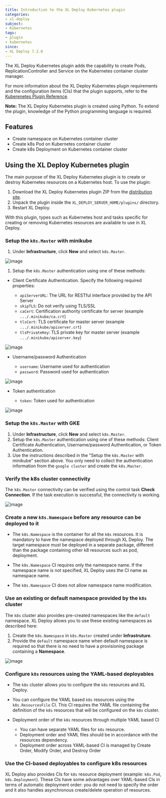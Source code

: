 ```yaml
---
title: Introduction to the XL Deploy Kubernetes plugin
categories:
- xl-deploy
subject:
- Kubernetes
tags:
- plugin
- kubernetes
since:
- XL Deploy 7.2.0
---
```


The XL Deploy Kubernetes plugin adds the capability to create Pods, ReplicationController and Service on the Kubernetes container cluster manager.

For more information about the XL Deploy Kubernetes plugin requirements and the configuration items (CIs) that the plugin supports, refer to the [Kuberenetes Plugin Reference](/xl-deploy-xld-kubernetes-plugin/7.2.x/kubernetesPluginManual.html).

**Note:** The XL Deploy Kubernetes plugin is created using Python. To extend the plugin, knowledge of the Python programming language is required.

## Features

* Create namespace on Kubernetes container cluster
* Create k8s Pod on Kubernetes container cluster
* Create k8s Deployment on Kubernetes container cluster

## Using the XL Deploy Kubernetes plugin

The main purpose of the XL Deploy Kubernetes plugin is to create or destroy Kubernetes resources on a Kubernetes host. To use the plugin:

1. Download the XL Deploy Kubernetes plugin ZIP from the [distribution site](https://dist.xebialabs.com/customer/xl-deploy/plugins/xld-kubernetes-plugin).
1. Unpack the plugin inside the `XL_DEPLOY_SERVER_HOME/plugins/` directory.
1. Restart XL Deploy.

With this plugin, types such as Kubernetes host and tasks specific for creating or removing  Kubernetes resources are available to use in XL Deploy.

### Setup the `k8s.Master` with minikube

1. Under **Infrastructure**, click **New** and select `k8s.Master`.

![image](images/create_k8s_master.png)

1. Setup the `k8s.Master` authentication using one of these methods:

* Client Certificate Authentication. Specify the following required properties:

    * `apiServerURL`: The URL for RESTful interface provided by the API Server
    * `skipTLS`: Do not verify using TLS/SSL
    * `caCert`: Certification authority certificate for server (example `.../.minikube/ca.crt`)
    * `tlsCert`: TLS certificate for master server (example `.../.minikube/apiserver.crt`)
    * `tlsPrivateKey`: TLS private key for master server (example `.../.minikube/apiserver.key`)

![image](images/key-auth-k8s-master.png)

* Username/password Authentication

    * `username`: Username used for authentication
    * `password`: Password used for authentication

![image](images/user-auth-k8s-master.png)    

* Token authentication

    * `token`: Token used for authentication

![image](images/token-auth-k8s-master.png)    

### Setup the `k8s.Master` with GKE

1. Under **Infrastructure**, click **New** and select `k8s.Master`.
1. Setup the `k8s.Master` authentication using one of these methods: Client Certificate Authentication, Username/password Authentication, or Token Authentication.
1. Use the instructions described in the "Setup the `k8s.Master` with minikube" section above. You only need to collect the authentication information from the `google cluster` and create the `k8s.Master`.

### Verify the k8s cluster connectivity

The `k8s.Master` connectivity can be verified using the control task **Check Connection**. If the task execution is successful, the connectivity is working.

![image](images/connectivity-k8s-master.png)

### Create a new `k8s.Namespace` before any resource can be deployed to it

* The `k8s.Namespace` is the container for all the `k8s` resources. It is mandatory to have the namespace deployed through XL Deploy. The target namespace must be deployed in a separate package, different than the package containing other k8 resources such as pod, deployment.

* The `k8s.Namespace` CI requires only the namespace name. If the namespace name is not specified, XL Deploy uses the CI name as namespace name.

* The `k8s.Namespace` CI does not allow namespace name modification.

### Use an existing or default namespace provided by the `k8s` cluster

The `k8s` cluster also provides pre-created namespaces like the `default` namespace. XL Deploy allows you to use these existing namespaces as described here:

1. Create the `k8s.Namespace` in `k8s.Master` created under **Infrastruture**.
1. Provide the `default` namespace name when default namespace is required so that there is no need to have a provisioning package containing a **Namespace**.

![image](images/use-existing-namespace.png)

### Configure `k8s` resources using the YAML-based deployables

* The `k8s` cluster allows you to configure the `k8s` resources and XL Deploy.

* You can configure the YAML based `k8s` resources using the `k8s.ResourcesFile` CI. This CI requires the YAML file containing the definition of the `k8s` resources that will be configured on the `k8s` cluster.

* Deployment order of the `k8s` resources through multiple YAML based CI

    * You can have separate YAML files for `k8s` resource.
    * Deployment order and YAML files should be in accordance with the resources dependency.
    * Deployment order across YAML-based CI is managed by Create Order, Modify Order, and Destroy Order

### Use the CI-based deployables to configure k8s resources

XL Deploy also provides CIs for `k8s` resource deployment (example: `k8s.Pod`, `k8s.Deployment`). These CIs have some advantages over YAML-based CIs in terms of automatic deployment order: you do not need to specify the order and it also handles asynchronous create/delete operation of resources.    
